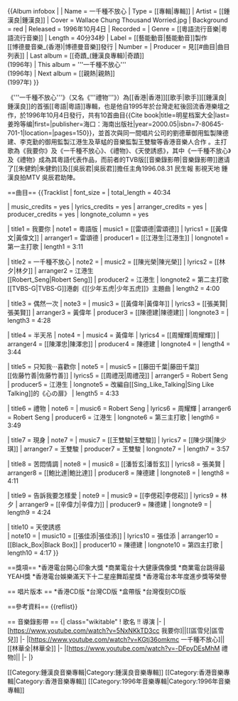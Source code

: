 {{Album infobox | <!-- See Wikipedia:WikiProject_Albums -->
|  Name        = 一千種不放心
|  Type        = [[專輯|專輯]]
|  Artist      = [[鍾漢良|鍾漢良]]
|  Cover       = Wallace Chung Thousand Worried.jpg
|  Background  = red
|  Released    = 1996年10月4日
|  Recorded    = 
|  Genre       = [[粵語流行音樂|粵語流行音樂]]
|  Length      = 40分34秒
|  Label       = [[藝能動音|藝能動音]]製作<br />[[博德曼音樂_(香港)|博德曼音樂]]發行
|  Number      = 
|  Producer    = 見[[#曲目|曲目列表]]
|  Last album  = [[奇蹟_(鍾漢良專輯)|奇蹟]]<br/>(1996年)
|  This album  = '''一千種不放心'''<br/>(1996年)
|  Next album  = [[親熱|親熱]]<br/>(1997年)
}}

《'''一千種不放心'''》（又名《'''禮物'''》）為[[香港|香港]][[歌手|歌手]][[鍾漢良|鍾漢良]]的首張[[粵語|粵語]]專輯，也是他自1995年於台灣走紅後回流香港樂壇之作，於1996年10月4日發行，共有10首曲目<ref>{{Cite book|title=明星档案大全|last=姜玲等编|first=|publisher=海口：海南出版社|year=2000.05|isbn=7-80645-701-1|location=|pages=150}}</ref>，並首次與同一間唱片公司的劉德華御用監製陳德建、李克勤的御用監製江港生及草蜢的音樂監製王雙駿等香港音樂人合作 。主打歌為《我要你》及《一千種不放心》、《禮物》、《天使誘惑》，其中《一千種不放心》及《禮物》成為其粵語代表作品，而前者的TVB版[[音樂錄影帶|音樂錄影帶]]邀请了[[朱健鈞|朱健鈞]]及[[吳辰君|吳辰君]]擔任主角<ref>1996.08.31 民生報 影視天地 鍾漢良拍MTV 吳辰君助陣</ref>。

==曲目==
{{Tracklist
| font_size = 
| total_length = 40:34

| music_credits = yes
| lyrics_credits = yes
| arranger_credits = yes
| producer_credits = yes
| longnote_column = yes

| title1 = 我要你
| note1 = 粵語版
| music1 = [[雷頌德|雷頌德]]
| lyrics1 = [[黃偉文|黃偉文]]
| arranger1 = 雷頌德
| producer1 = [[江港生|江港生]]
| longnote1 = 第一主打歌
| length1 = 3:11

| title2 = 一千種不放心
| note2 = 
| music2 = [[陳光榮|陳光榮]]
| lyrics2 = [[林夕|林夕]]
| arranger2 = 江港生<br>[[Robert_Seng|Robert Seng]] 
| producer2 = 江港生
| longnote2 = 第二主打歌<br>[[TVBS-G|TVBS-G]]港劇《[[少年五虎|少年五虎]]》主題曲
| length2 = 4:00

| title3 = 偶然一次
| note3 = 
| music3 = [[黃偉年|黃偉年]]
| lyrics3 = [[張美賢|張美賢]]
| arranger3 = 黃偉年
| producer3 = [[陳德建|陳德建]]
| longnote3 = 
| length3 = 4:28

| title4 = 半天吊
| note4 = 
| music4 = 黃偉年
| lyrics4 = [[周耀輝|周耀輝]]
| arranger4 = [[陳澤忠|陳澤忠]]
| producer4 = 陳德建
| longnote4 = 
| length4 = 3:44

| title5 = 只知我‧‧‧喜歡你
| note5 = 
| music5 = [[藤田千葉|藤田千葉]]<BR>[[佐藤竹善|佐藤竹善]]
| lyrics5 = [[周禮茂|周禮茂]] 
| arranger5 = Robert Seng
| producer5 = 江港生
| longnote5 = 改編自[[Sing_Like_Talking|Sing Like Talking]]的《心の扉》
| length5 = 4:33

| title6 = 禮物
| note6 = 
| music6 =  Robert Seng
| lyrics6 = 周耀輝
| arranger6 = Robert Seng
| producer6 = 江港生
| longnote6 = 第三主打歌
| length6 = 3:49

| title7 = 現身
| note7 = 
| music7 = [[王雙駿|王雙駿]]
| lyrics7 = [[陳少琪|陳少琪]]
| arranger7 = 王雙駿
| producer7 = 王雙駿
| longnote7 = 
| length7 = 3:57

| title8 = 苦悶情調
| note8 = 
| music8 = [[潘哲玄|潘哲玄]]
| lyrics8 = 張美賢
| arranger8 = [[鮑比達|鮑比達]]
| producer8 = 陳德建
| longnote8 = 
| length8 = 4:11

| title9 = 告訴我要怎樣愛
| note9 = 
| music9 = [[李偲菘|李偲菘]]
| lyrics9 = 林夕
| arranger9 = [[辛偉力|辛偉力]]
| producer9 = 陳德建
| longnote9 = 
| length9 = 4:24

| title10 = 天使誘惑	
| note10 = 
| music10 = [[張佳添|張佳添]] 
| lyrics10 = 張佳添
| arranger10 = [[Black_Box|Black Box]]
| producer10 = 陳德建
| longnote10 = 第四主打歌
| length10 = 4:17
}}

==獎項==
*香港電台開心印象大獎
*商業電台十大健康偶像獎
*商業電台跳得最YEAH獎
*香港電台娛樂滿天下十二星座舞蹈星獎
*香港電台本年度進步獎等榮譽

== 唱片版本 ==
*香港CD版
*台灣CD版
*盒帶版
*台灣復刻CD版

==參考資料==
{{reflist}}

== 音樂錄影帶 ==
{| class="wikitable"
! 歌名 !! 導演
|-
|[https://www.youtube.com/watch?v=5NxNKkTD3cc 我要你]||[[區雪兒|區雪兒]]
|-
|[https://www.youtube.com/watch?v=KGtj36omkmc 一千種不放心]||[[林華全|林華全]] 
|-
|[https://www.youtube.com/watch?v=-DFpyDEsMhM 禮物]|| 
|-
|}

[[Category:鍾漢良音樂專輯|Category:鍾漢良音樂專輯]]
[[Category:香港音樂專輯|Category:香港音樂專輯]]
[[Category:1996年音樂專輯|Category:1996年音樂專輯]]